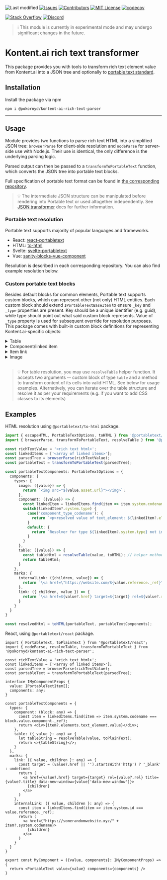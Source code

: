 ![Last modified][last-commit]
[![Issues][issues-shield]][issues-url]
[![Contributors][contributors-shield]][contributors-url]
[![MIT License][license-shield]][license-url]
[![codecov][codecov-shield]][codecov-url]

[![Stack Overflow][stack-shield]](https://stackoverflow.com/tags/kontent-ai)
[![Discord][discord-shield]](https://discord.gg/SKCxwPtevJ)

>:information_source: This module is currently in experimental mode and may undergo significant changes in the future.

# Kontent.ai rich text transformer

This package provides you with tools to transform rich text element value from Kontent.ai into a JSON tree and optionally to [portable text standard](https://github.com/portabletext/portabletext).

## Installation

Install the package via npm

`npm i @pokornyd/kontent-ai-rich-text-parser`

---

## Usage

Module provides two functions to parse rich text HTML into a simplified JSON tree: `browserParse` for client-side resolution and `nodeParse` for server-side use with Node.js. Their use is identical, the only difference is the underlying parsing logic.


Parsed output can then be passed to a `transformToPortableText` function, which converts the JSON tree into portable text blocks.

Full specification of portable text format can be found in [the corresponding repository](https://github.com/portabletext/portabletext).

>💡 The intermediate JSON structure can be manipulated before rendering into Portable text or used altogether independently. See [JSON transformer](docs/index.md) docs for further information.


### Portable text resolution

Portable text supports majority of popular languages and frameworks. 

- React: [react-portabletext](https://github.com/portabletext/react-portabletext)
- HTML: [to-html](https://github.com/portabletext/to-html)
- Svelte: [svelte-portabletext](https://github.com/portabletext/svelte-portabletext)
- Vue: [sanity-blocks-vue-component](https://github.com/rdunk/sanity-blocks-vue-component)

Resolution is described in each corresponding repository. You can also find example resolution below.

### Custom portable text blocks

Besides default blocks for common elements, Portable text supports custom blocks, which can represent other (not only) HTML entities. Each custom block should extend `IPortableTextBaseItem` to ensure `_key` and `_type` properties are present. Key should be a unique identifier (e.g. guid), while type should point out what said custom block represents. Value of `_type` property is used for subsequent override for resolution purposes. This package comes with built-in custom block definitions for representing Kontent.ai-specific objects:

<details><summary>
Table
</summary>

```typescript
export interface IPortableTextBaseItem {
    _key: string,
    _type: string
}

export interface IPortableTextTable extends IPortableTextBaseItem {
    _type: 'table',
    numColumns: number,
    rows: IPortableTextTableRow[],
}

export interface IPortableTextTableRow extends IPortableTextBaseItem {
    _type: 'row',
    cells: IPortableTextTableCell[]
}

export interface IPortableTextTableCell extends IPortableTextBaseItem {
    _type: 'cell',
    childBlocksCount: number,
    content: IPortableTextBlock[]
}

```

Example portable text representation of a table:
https://github.com/pokornyd/rich-text-resolver/blob/216cfea6385f751310095390fd84ffbd93aa5273/test/transfomers/portable-text-transformer/__snapshots__/portable-text-transformer.spec.ts.snap#L853

</details>

<details><summary>
Component/linked item
</summary>

```typescript
export interface IPortableTextBaseItem {
    _key: string,
    _type: string
}

export interface IPortableTextComponent extends IPortableTextBaseItem {
    _type: 'component',
    component: IReference
}

export interface IReference {
    _type: 'reference',
    _ref: string
}

// Example portable text representation of a component/linked item
// [
//   {
//     "_key": "guid",
//     "_type": "component",
//     "component": {
//       "_ref": "test_item",
//       "_type": "reference",
//     },
//   },
// ]

```
</details>

<details><summary>
Item link
</summary>

```typescript
export interface IPortableTextBaseItem {
    _key: string,
    _type: string
}

export interface IPortableTextInternalLink extends IPortableTextBaseItem {
    _type: 'internalLink',
    reference: IReference
}

export interface IReference {
    _type: 'reference',
    _ref: string
}

// Example representation of an item link in portable text
// [
//   {
//     "_key": "guid",
//     "_type": "block",
//     "children": [
//       {
//         "_key": "guid",
//         "_type": "span",
//         "marks": [
//           "strong",
//           "guid",
//         ],
//         "text": "link to an item",
//       },
//     ],
//     "markDefs": [
//       {
//         "_key": "guid",
//         "_type": "internalLink",
//         "reference": {
//           "_ref": "23f71096-fa89-4f59-a3f9-970e970944ec",
//           "_type": "reference",
//         },
//       },
//     ],
//     "style": "normal",
//   },
// ]

```
</details>

<details><summary>
Image
</summary>

```typescript
export interface IPortableTextBaseItem {
    _key: string,
    _type: string
}

export interface IReference {
    _type: 'reference',
    _ref: string
}

export interface IAssetReference extends IReference {
    url: string
}

export interface IPortableTextImage extends IPortableTextBaseItem {
    _type: 'image',
    asset: IAssetReference
}

// portable text representation of an image
// [
//   {
//     "_key": "guid",
//     "_type": "image",
//     "asset": {
//       "_ref": "7d866175-d3db-4a02-b0eb-891fb06b6ab0",
//       "_type": "reference",
//       "url": "https://assets-eu-01.kc-usercontent.com:443/.../image.jpg",
//     },
//   }
// ]

```
</details>
<br>

>💡 For table resolution, you may use `resolveTable` helper function. It accepts two arguments -- custom block of type `table` and a method to transform content of its cells into valid HTML. See below for usage examples. Alternatively, you can iterate over the table structure and resolve it as per your requirements (e.g. if you want to add CSS classes to its elements)

## Examples

HTML resolution using `@portabletext/to-html` package.

```ts
import { escapeHTML, PortableTextOptions, toHTML } from '@portabletext/to-html';
import { browserParse, transformToPortableText, resolveTable } from '@pokornyd/kontent-ai-rich-text-parser';

const richTextValue = '<rich text html>';
const linkedItems = ['<array of linked items>'];
const parsedTree = browserParse(richTextValue);
const portableText = transformToPortableText(parsedTree);

const portableTextComponents: PortableTextOptions = {
  components: {
    types: {
      image: ({value}) => {
        return `<img src="${value.asset.url}"></img>`;
      },
      component: ({value}) => {
        const linkedItem = linkedItems.find(item => item.system.codename === value.component._ref);
        switch(linkedItem?.system.type) {
          case('component_type_codename'): {
            return `<p>resolved value of text_element: ${linkedItem?.elements.text_element.value}</p>`;
          }
          default: {
            return `Resolver for type ${linkedItem?.system.type} not implemented.`
          }
        }
      },
      table: ({value}) => {
        const tableHtml = resolveTable(value, toHTML); // helper method for resolving tables
        return tableHtml;
      }
    },
    marks: {
      internalLink: ({children, value}) => {
        return `\<a href=\"https://website.com/${value.reference._ref}">${children}</a>`
      },
      link: ({ children, value }) => {
        return `\<a href=${value?.href} target=${target} rel=${value?.rel} title=${value?.title} data-new-window=${value['data-new-window']}>${children}</a>`
      }
    }
  }
}

const resolvedHtml = toHTML(portableText, portableTextComponents);
```

React, using `@portabletext/react` package.

```tsx
import { PortableText, toPlainText } from '@portabletext/react';
import { nodeParse, resolveTable, transformToPortableText } from '@pokornyd/kontent-ai-rich-text-parser';

const richTextValue = '<rich text html>';
const linkedItems = ['<array of linked items>'];
const parsedTree = browserParse(richTextValue);
const portableText = transformToPortableText(parsedTree);

interface IMyComponentProps {
  value: IPortableTextItem[];
  components: any;
}

const portableTextComponents = {
  types: {
    component: (block: any) => {
      const item = linkedItems.find(item => item.system.codename === block.value.component._ref);
      return <div>{item?.elements.text_element.value}</div>;
    },
    table: ({ value }: any) => {
      let tableString = resolveTable(value, toPlainText);
      return <>{tableString}</>;
    }
  },
  marks: {
    link: ({ value, children }: any) => {
      const target = (value?.href || '').startsWith('http') ? '_blank' : undefined
      return (
        <a href={value?.href} target={target} rel={value?.rel} title={value?.title} data-new-window={value['data-new-window']}>
          {children}
        </a>
      )
    },
    internalLink: ({ value, children }: any) => {
      const item = linkedItems.find(item => item.system.id === value.reference._ref);
      return (
        <a href={"https://somerandomwebsite.xyz/" + item?.system.codename}>
          {children}
        </a>
      )
    }
  }
}

export const MyComponent = ({value, components}: IMyComponentProps) => {
  return <PortableText value={value} components={components} />
}
```

[last-commit]: https://img.shields.io/github/last-commit/kontent-ai/rich-text-resolver-js?style=for-the-badge
[contributors-shield]: https://img.shields.io/github/contributors/kontent-ai/rich-text-resolver-js?style=for-the-badge
[contributors-url]: https://github.com/kontent-ai/rich-text-resolver-js/graphs/contributors

[issues-shield]: https://img.shields.io/github/issues/kontent-ai/rich-text-resolver-js.svg?style=for-the-badge
[issues-url]: https://github.com/kontent-ai/rich-text-resolver-js/issues
[license-shield]: https://img.shields.io/github/license/kontent-ai/rich-text-resolver-js?label=license&style=for-the-badge
[license-url]: https://github.com/kontent-ai/rich-text-resolver-js/blob/main/LICENSE
[stack-shield]: https://img.shields.io/badge/Stack%20Overflow-ASK%20NOW-FE7A16.svg?logo=stackoverflow&logoColor=white&style=for-the-badge
[discord-shield]: https://img.shields.io/discord/821885171984891914?label=Discord&logo=Discord&logoColor=white&style=for-the-badge
[codecov-shield]: https://img.shields.io/codecov/c/github/kontent-ai/rich-text-resolver-js/main.svg?style=for-the-badge
[codecov-url]: https://app.codecov.io/github/kontent-ai/rich-text-resolver-js


